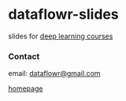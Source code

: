 # dataflowr-slides
slides for [deep learning courses](http://www.dataflowr.com)

### Contact

email: dataflowr@gmail.com

[homepage](https://www.di.ens.fr/~lelarge/)

